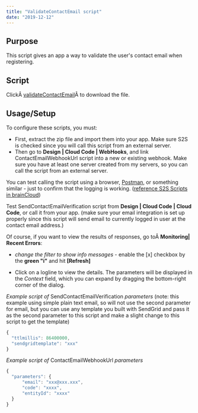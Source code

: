 ```yaml
---
title: "ValidateContactEmail script"
date: "2019-12-12"
---
```


## Purpose

This script gives an app a way to validate the user's contact email when registering.

## Script

ClickÂ [validateContactEmail](script/ValidateContactEmail.ccjs.zip)Â to download the file.

## Usage/Setup

To configure these scripts, you must:

- First, extract the zip file and import them into your app. Make sure S2S is checked since you will call this script from an external server.
- Then go to **Design | Cloud Code | WebHooks**, and link ContactEmailWebhookUrl script into a new or existing webhook. Make sure you have at least one server created from my servers, so you can call the script from an external server.

You can test calling the script using a browser, [Postman](https://www.getpostman.com/), or something similar - just to confirm that the logging is working. ([reference S2S Scripts in brainCloud](/learn/cloud-code-central/cloud-code-tutorials/cloud-code-tutorial6-s2s-cloud-code-scripts/))

Test SendContactEmailVerification script from **Design | Cloud Code | Cloud Code**, or call it from your app. (make sure your email integration is set up properly since this script will send email to currently logged in user at the contact email address.)

Of course, if you want to view the results of responses, go toÂ **Monitoring| Recent Errors**:

- _change the filter to show info messages_ - enable the [x] checkbox by the **green "i"** and hit **[Refresh]**

- Click on a logline to view the details. The parameters will be displayed in the _Context_ field, which you can expand by dragging the bottom-right corner of the dialog.

_Example script of_ SendContactEmailVerification _parameters_ (note: this example using simple plain text email, so will not use the second parameter for email, but you can use any template you built with SendGrid and pass it as the second parameter to this script and make a slight change to this script to get the template)

```js
{
  "ttlmillis": 86400000,
  "sendgridtemplate": "xxx"
}
```

_Example script of_ ContactEmailWebhookUrl _parameters_

```js
{
  "parameters": {
      "email": "xxx@xxx.xxx",
      "code": "xxxx",
      "entityId": "xxxx"
  }
}
```
